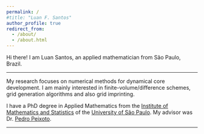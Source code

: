 ```yaml
---
permalink: /
#title: "Luan F. Santos"
author_profile: true
redirect_from: 
  - /about/
  - /about.html
---
```


Hi there! I am Luan Santos, an applied mathematician from São Paulo, Brazil.

------


My research focuses on numerical methods for dynamical core development.
I am mainly interested in finite-volume/difference schemes, grid generation algorithms and also grid imprinting.

I have a PhD degree in Applied Mathematics from the [Institute of Mathematics and Statistics](https://www.ime.usp.br/) of the [University of São Paulo](https://www.usp.br).
My advisor was Dr. [Pedro Peixoto](https://www.ime.usp.br/~pedrosp/).

------

